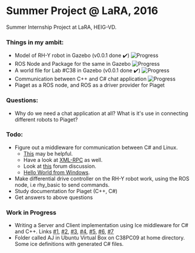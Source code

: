 # Summer Project @ LaRA, 2016
Summer Internship Project at LaRA, HEIG-VD.

### Things in my ambit:
- Model of RH-Y robot in Gazebo (v0.0.1 done :heavy_check_mark:) ![Progress](http://progressed.io/bar/33?title=progress)
- ROS Node and Package for the same in Gazebo ![Progress](http://progressed.io/bar/0?title=untouched)
- A world file for Lab #C38 in Gazebo (v0.0.1 done :heavy_check_mark:) ![Progress](http://progressed.io/bar/33?title=progress)
- Communication between C++ and C# chat application ![Progress](http://progressed.io/bar/10?title=progress)
- Piaget as a ROS node, and ROS as a driver provider for Piaget

### Questions:
- Why do we need a chat application at all? What is it's use in connecting different robots to Piaget?

### Todo:
- Figure out a middleware for communication between C# and Linux.
  * [This](https://zeroc.com/distributions/ice) may be helpful.
  * Have a look at [XML-RPC](http://xmlrpc.scripting.com/) as well.
  * Look at [this](http://ros-users.122217.n3.nabble.com/communicating-with-windows-td895215.html) forum discussion.
  * [Hello World from Windows](http://wiki.ros.org/rosserial_windows/Tutorials/Hello%20World).
- Make differential drive controller on the RH-Y robot work, using the ROS node, i.e rhy_basic to send commands.
- Study documentation for Piaget (C++, C#)
- Get answers to above questions

### Work in Progress
- Writing a Server and Client implementation using Ice middleware for C# and C++. Links [#1](https://doc.zeroc.com/display/Ice36/Writing+an+Ice+Application+with+C-Sharp), [#2](https://doc.zeroc.com/display/Ice36/Writing+a+Slice+Definition), [#3](https://doc.zeroc.com/display/Ice36/The+Slice+Language), [#4](https://doc.zeroc.com/pages/viewpage.action?pageId=14030991), [#5](https://doc.zeroc.com/display/Ice36/Server-Side+Slice-to-C-Sharp+Mapping), [#6](https://doc.zeroc.com/display/Ice36/Client-Side+Slice-to-C-Sharp+Mapping), [#7](https://doc.zeroc.com/display/Ice36/Hello+World+Application)
- Folder called AJ in Ubuntu Virtual Box on C38PC09 at home directory. Some ice definitions with generated C# files.
